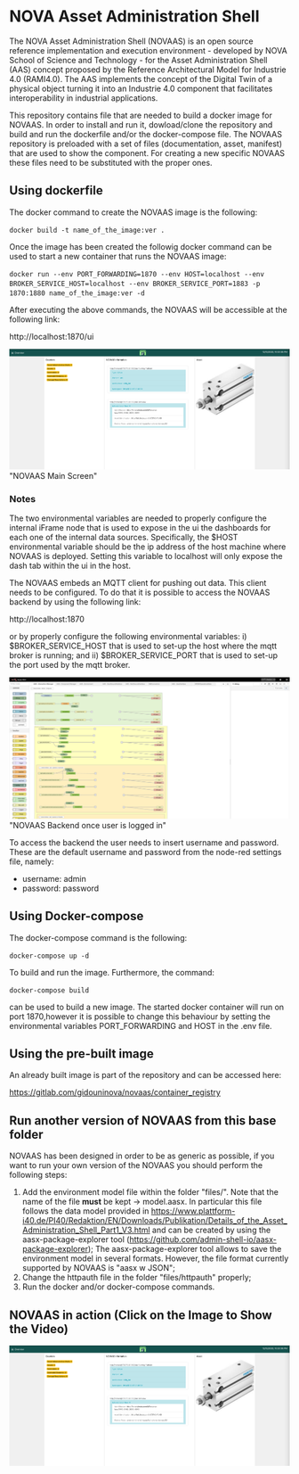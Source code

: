 # NOVA Asset Administration Shell

The NOVA Asset Administration Shell (NOVAAS) is an open source reference implementation and execution environment - developed by NOVA School of Science and Technology - for the Asset Administration Shell (AAS) concept proposed by the Reference Architectural Model for Industrie 4.0 (RAMI4.0). 
The AAS implements the concept of the Digital Twin of a physical object turning it into an Industrie 4.0 component that facilitates interoperability in industrial applications.

This repository contains file that are needed to build a docker image for NOVAAS.
In order to install and run it, dowload/clone the repository and build and run the dockerfile and/or the docker-compose file.
The NOVAAS repository is preloaded with a set of files (documentation, asset, manifest) that are used to show the component. For creating a new specific NOVAAS these files need to be substituted with the proper ones.

## Using dockerfile
The docker command to create the NOVAAS image is the following:

`docker build -t name_of_the_image:ver .`

Once the image has been created the followig docker command can be used to start a new container that runs the NOVAAS image:

`docker run --env PORT_FORWARDING=1870 --env HOST=localhost --env BROKER_SERVICE_HOST=localhost --env BROKER_SERVICE_PORT=1883 -p 1870:1880 name_of_the_image:ver -d`

After executing the above commands, the NOVAAS will be accessible at the following link:

http://localhost:1870/ui 

![Semantic description of image](/source/images/Screenshot_2020-12-15_at_22.20.37.png)"NOVAAS Main Screen"

### Notes
The two environmental variables are needed to properly configure the internal iFrame node that is used to expose in the ui the dashboards for each one of the internal data sources. Specifically, the $HOST environmental variable should be the ip address of the host machine where NOVAAS is deployed. Setting this variable to localhost will only expose the dash tab within the ui in the host.

The NOVAAS embeds an MQTT client for pushing out data. This client needs to be configured. To do that it is possible to access the NOVAAS backend by using the following link:

http://localhost:1870

or by properly configure the following environmental variables: i) $BROKER_SERVICE_HOST that is used to set-up the host where the mqtt broker is running; and ii) $BROKER_SERVICE_PORT that is used to set-up the port used by the mqtt broker. 

![Semantic description of image](/source/images/Screenshot_2020-12-15_at_22.40.31.png)"NOVAAS Backend once user is logged in"

To access the backend the user needs to insert username and password. These are the default username and password from the node-red settings file, namely:

- username: admin
- password: password

## Using Docker-compose

The docker-compose command is the following:

`docker-compose up -d`

To build and run the image. Furthermore, the command:

`docker-compose build`

can be used to build a new image. The started docker container will run on port 1870,however it is possible to change this behaviour by setting the environmental variables PORT_FORWARDING and HOST in the .env file.

## Using the pre-built image

An already built image is part of the repository and can be accessed here:

https://gitlab.com/gidouninova/novaas/container_registry

## Run another version of NOVAAS from this base folder

NOVAAS has been designed in order to be as generic as possible, if you want to run your own version of the NOVAAS you should perform the following steps:
1. Add the environment model file within the folder "files/". Note that the name of the file **must** be kept -> model.aasx. In particular this file follows the data model provided in https://www.plattform-i40.de/PI40/Redaktion/EN/Downloads/Publikation/Details_of_the_Asset_Administration_Shell_Part1_V3.html and can be created by using the aasx-package-explorer tool (https://github.com/admin-shell-io/aasx-package-explorer); The aasx-package-explorer tool allows to save the environment model in several formats. However, the file format currently supported by NOVAAS is "aasx w JSON";
1. Change the httpauth file in the folder "files/httpauth" properly;
1. Run the docker and/or docker-compose commands. 

## NOVAAS in action (Click on the Image to Show the Video)

[![Watch the video](/source/images/Screenshot_2020-12-15_at_22.20.37.png)](https://gitlab.com/gidouninova/novaas/-/blob/master/source/videos/NOVAAS_myMovie.mp4)

